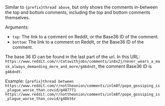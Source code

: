 Similar to `{prefix}thread above`, but only shows the comments in-between the top and bottom comments, including the top and bottom comments themselves.

Arguments:
* `top`: The link to a comment on Reddit, or the Base36 ID of the comment.
* `bottom`: The link to a comment on Reddit, or the Base36 ID of the comment.

The base 36 ID can be found in the last part of the url. In this URL: `https://www.reddit.com/r/Catswithjobs/comments/in8x2j/never_wears_a_mask_always_demanding_more_and_more/g46dndt`, the comment Base36 ID is `g46dndt`.

Example: `{prefix}thread between https://www.reddit.com/r/nottheonion/comments/inlm8f/pope_gossiping_is_plague_worse_than_covid/g487771 https://www.reddit.com/r/nottheonion/comments/inlm8f/pope_gossiping_is_plague_worse_than_covid/g48kt6r`
